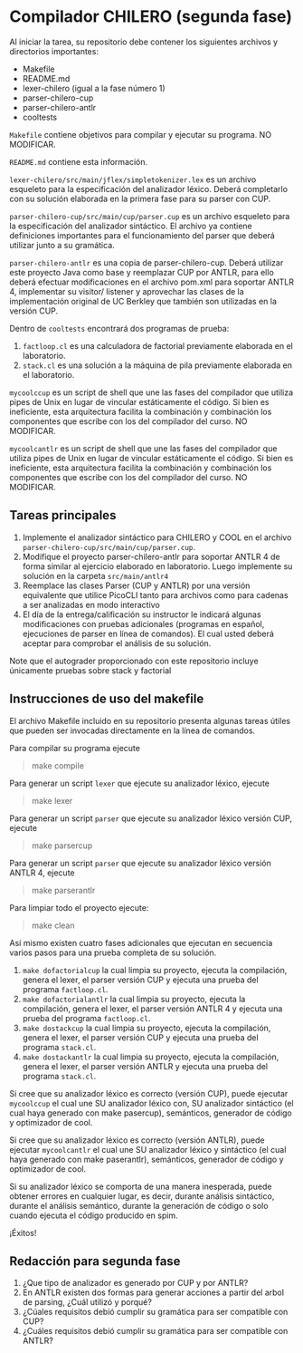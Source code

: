 Compilador CHILERO (segunda fase)
=================================

Al iniciar la tarea, su repositorio debe contener los siguientes archivos y directorios importantes:

* Makefile
* README.md
* lexer-chilero (igual a la fase número 1)
* parser-chilero-cup
* parser-chilero-antlr
* cooltests

`Makefile` contiene objetivos para compilar y ejecutar su programa. NO MODIFICAR.

`README.md` contiene esta información. 

`lexer-chilero/src/main/jflex/simpletokenizer.lex` es un archivo esqueleto para la especificación del analizador léxico. Deberá completarlo con su solución elaborada en la primera fase para su parser con CUP.

`parser-chilero-cup/src/main/cup/parser.cup` es un archivo esqueleto para la especificación del analizador sintáctico. El archivo ya contiene definiciones importantes para el funcionamiento del parser que deberá utilizar junto a su gramática.

`parser-chilero-antlr` es una copia de parser-chilero-cup. Deberá utilizar este proyecto Java como base y reemplazar CUP por ANTLR, para ello deberá efectuar modificaciones en el archivo pom.xml para soportar ANTLR 4, implementar su visitor/ listener y aprovechar las clases de la implementación original de UC Berkley que también son utilizadas en la versión CUP.

Dentro de `cooltests` encontrará dos programas de prueba:

1. `factloop.cl` es una calculadora de factorial previamente elaborada en el laboratorio.
3. `stack.cl` es una solución a la máquina de pila previamente elaborada en el laboratorio.


`mycoolccup` es un script de shell que une las fases del compilador que utiliza pipes de Unix en lugar de vincular estáticamente el código.  Si bien es ineficiente, esta arquitectura facilita la combinación y combinación los componentes que escribe con los del compilador del curso. NO MODIFICAR.


`mycoolcantlr` es un script de shell que une las fases del compilador que utiliza pipes de Unix en lugar de vincular estáticamente el código.  Si bien es ineficiente, esta arquitectura facilita la combinación y combinación los componentes que escribe con los del compilador del curso. NO MODIFICAR.

Tareas principales
------------------

1. Implemente el analizador sintáctico para CHILERO y COOL en el archivo `parser-chilero-cup/src/main/cup/parser.cup`.
2. Modifique el proyecto parser-chilero-antlr para soportar ANTLR 4 de forma similar al ejercicio elaborado en laboratorio. Luego implemente su solución en la carpeta `src/main/antlr4`
3. Reemplace las clases Parser (CUP y ANTLR) por una versión equivalente que utilice PicoCLI tanto para archivos como para cadenas a ser analizadas en modo interactivo
4. El día de la entrega/calificación su instructor le indicará algunas modificaciones con pruebas adicionales (programas en español, ejecuciones de parser en línea de comandos). El cual usted deberá aceptar para comprobar el análisis de su solución.

Note que el autograder proporcionado con este repositorio incluye únicamente pruebas sobre stack y factorial

Instrucciones de uso del makefile
---------------------------------

El archivo Makefile incluido en su repositorio presenta algunas tareas útiles que pueden ser invocadas directamente en la línea de comandos.

Para compilar su programa ejecute

> make compile

Para generar un script `lexer` que ejecute su analizador léxico, ejecute

> make lexer

Para generar un script `parser` que ejecute su analizador léxico versión CUP, ejecute

> make parsercup

Para generar un script `parser` que ejecute su analizador léxico versión ANTLR 4, ejecute

> make parserantlr

Para limpiar todo el proyecto ejecute:

> make clean

Así mismo existen cuatro fases adicionales que ejecutan en secuencia varios pasos para una prueba completa de su solución.

1. `make dofactorialcup` la cual limpia su proyecto, ejecuta la compilación, genera el lexer, el parser versión CUP y ejecuta una prueba del programa `factloop.cl`.
2. `make dofactorialantlr` la cual limpia su proyecto, ejecuta la compilación, genera el lexer, el parser versión ANTLR 4 y ejecuta una prueba del programa `factloop.cl`.
3. `make dostackcup` la cual limpia su proyecto, ejecuta la compilación, genera el lexer, el parser versión CUP y ejecuta una prueba del programa `stack.cl`.
4. `make dostackantlr` la cual limpia su proyecto, ejecuta la compilación, genera el lexer, el parser versión ANTLR y ejecuta una prueba del programa `stack.cl`.

Si cree que su analizador léxico es correcto (versión CUP), puede ejecutar `mycoolccup` el cual une SU analizador léxico con, SU analizador sintáctico (el cual haya generado con make pasercup), semánticos, generador de código y optimizador de cool. 

Si cree que su analizador léxico es correcto (versión ANTLR), puede ejecutar `mycoolcantlr` el cual une SU analizador léxico y sintáctico (el cual haya generado con make paserantlr), semánticos, generador de código y optimizador de cool. 

Si su analizador léxico se comporta de una manera inesperada, puede obtener errores en cualquier lugar, es decir, durante análisis sintáctico, durante el análisis semántico, durante la generación de código o solo cuando ejecuta el código producido en spim. 

¡Éxitos!

Redacción para segunda fase
---------------------------

1. ¿Que tipo de analizador es generado por CUP y por ANTLR?
2. En ANTLR existen dos formas para generar acciones a partir del arbol de parsing, ¿Cuál utilizó y porqué?
3. ¿Cúales requisitos debió cumplir su gramática para ser compatible con CUP?
4. ¿Cuáles requisitos debió cumplir su gramática para ser compatible con ANTLR?
